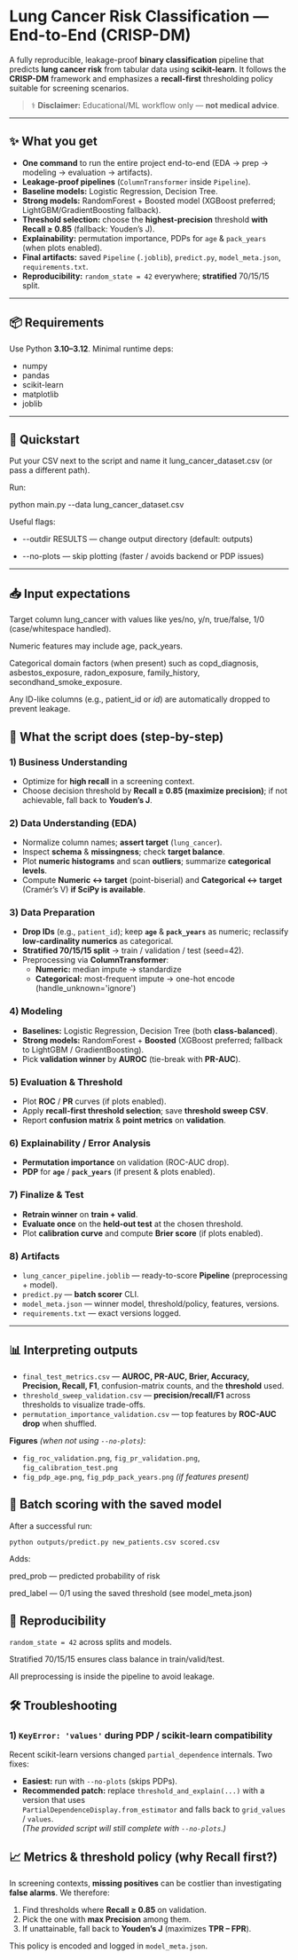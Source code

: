 # Lung Cancer Risk Classification — End-to-End (CRISP-DM)

A fully reproducible, leakage-proof **binary classification** pipeline that predicts **lung cancer risk** from tabular data using **scikit-learn**. It follows the **CRISP-DM** framework and emphasizes a **recall-first** thresholding policy suitable for screening scenarios.

> ⚕️ **Disclaimer:** Educational/ML workflow only — **not medical advice**.

---

## ✨ What you get

- **One command** to run the entire project end-to-end (EDA → prep → modeling → evaluation → artifacts).
- **Leakage-proof pipelines** (`ColumnTransformer` inside `Pipeline`).
- **Baseline models:** Logistic Regression, Decision Tree.
- **Strong models:** RandomForest + Boosted model (XGBoost preferred; LightGBM/GradientBoosting fallback).
- **Threshold selection:** choose the **highest-precision** threshold **with Recall ≥ 0.85** (fallback: Youden’s J).
- **Explainability:** permutation importance, PDPs for `age` & `pack_years` (when plots enabled).
- **Final artifacts:** saved `Pipeline` (`.joblib`), `predict.py`, `model_meta.json`, `requirements.txt`.
- **Reproducibility:** `random_state = 42` everywhere; **stratified** 70/15/15 split.



---

## 📦 Requirements

Use Python **3.10–3.12**. Minimal runtime deps:
* numpy
* pandas
* scikit-learn
* matplotlib
* joblib
---

## 🚀 Quickstart

Put your CSV next to the script and name it lung_cancer_dataset.csv (or pass a different path).

Run:

python main.py --data lung_cancer_dataset.csv


Useful flags:

* --outdir RESULTS — change output directory (default: outputs)

* --no-plots — skip plotting (faster / avoids backend or PDP issues)

---

## 📥 Input expectations

Target column lung_cancer with values like yes/no, y/n, true/false, 1/0 (case/whitespace handled).

Numeric features may include age, pack_years.

Categorical domain factors (when present) such as copd_diagnosis, asbestos_exposure, radon_exposure, family_history, secondhand_smoke_exposure.

Any ID-like columns (e.g., patient_id or *id*) are automatically dropped to prevent leakage.

## 🔬 What the script does (step-by-step)

### 1) Business Understanding
- Optimize for **high recall** in a screening context.
- Choose decision threshold by **Recall ≥ 0.85 (maximize precision)**; if not achievable, fall back to **Youden’s J**.

### 2) Data Understanding (EDA)
- Normalize column names; **assert target** (`lung_cancer`).
- Inspect **schema** & **missingness**; check **target balance**.
- Plot **numeric histograms** and scan **outliers**; summarize **categorical levels**.
- Compute **Numeric ↔ target** (point-biserial) and **Categorical ↔ target** (Cramér’s V) **if SciPy is available**.

### 3) Data Preparation
- **Drop IDs** (e.g., `patient_id`); keep **`age`** & **`pack_years`** as numeric; reclassify **low-cardinality numerics** as categorical.
- **Stratified 70/15/15 split** → train / validation / test (seed=42).
- Preprocessing via **ColumnTransformer**:
  - **Numeric:** median impute → standardize
  - **Categorical:** most-frequent impute → one-hot encode (handle_unknown='ignore')

### 4) Modeling
- **Baselines:** Logistic Regression, Decision Tree (both **class-balanced**).
- **Strong models:** RandomForest + **Boosted** (XGBoost preferred; fallback to LightGBM / GradientBoosting).
- Pick **validation winner** by **AUROC** (tie-break with **PR-AUC**).

### 5) Evaluation & Threshold
- Plot **ROC** / **PR** curves (if plots enabled).
- Apply **recall-first threshold selection**; save **threshold sweep CSV**.
- Report **confusion matrix** & **point metrics** on **validation**.

### 6) Explainability / Error Analysis
- **Permutation importance** on validation (ROC-AUC drop).
- **PDP** for **`age`** / **`pack_years`** (if present & plots enabled).

### 7) Finalize & Test
- **Retrain winner** on **train + valid**.
- **Evaluate once** on the **held-out test** at the chosen threshold.
- Plot **calibration curve** and compute **Brier score** (if plots enabled).

### 8) Artifacts
- `lung_cancer_pipeline.joblib` — ready-to-score **Pipeline** (preprocessing + model).
- `predict.py` — **batch scorer** CLI.
- `model_meta.json` — winner model, threshold/policy, features, versions.
- `requirements.txt` — exact versions logged.

---

## 📊 Interpreting outputs

- `final_test_metrics.csv` — **AUROC, PR-AUC, Brier, Accuracy, Precision, Recall, F1**, confusion-matrix counts, and the **threshold** used.
- `threshold_sweep_validation.csv` — **precision/recall/F1** across thresholds to visualize trade-offs.
- `permutation_importance_validation.csv` — top features by **ROC-AUC drop** when shuffled.

**Figures** *(when not using `--no-plots`)*:
- `fig_roc_validation.png`, `fig_pr_validation.png`, `fig_calibration_test.png`
- `fig_pdp_age.png`, `fig_pdp_pack_years.png` *(if features present)*

## 🧪 Batch scoring with the saved model

After a successful run:

`python outputs/predict.py new_patients.csv scored.csv`


Adds:

pred_prob — predicted probability of risk

pred_label — 0/1 using the saved threshold (see model_meta.json)

## 🔁 Reproducibility

`random_state = 42` across splits and models.

Stratified 70/15/15 ensures class balance in train/valid/test.

All preprocessing is inside the pipeline to avoid leakage.

## 🛠️ Troubleshooting

### 1) `KeyError: 'values'` during PDP / scikit-learn compatibility

Recent scikit-learn versions changed `partial_dependence` internals. Two fixes:

- **Easiest:** run with `--no-plots` (skips PDPs).
- **Recommended patch:** replace `threshold_and_explain(...)` with a version that uses  
  `PartialDependenceDisplay.from_estimator` and falls back to `grid_values` / `values`.  
  *(The provided script will still complete with `--no-plots`.)*

## 📈 Metrics & threshold policy (why Recall first?)

In screening contexts, **missing positives** can be costlier than investigating **false alarms**. We therefore:

1. Find thresholds where **Recall ≥ 0.85** on validation.  
2. Pick the one with **max Precision** among them.  
3. If unattainable, fall back to **Youden’s J** (maximizes **TPR – FPR**).

This policy is encoded and logged in `model_meta.json`.
